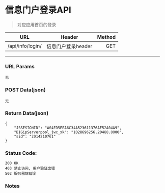 # 信息门户登录API

> 对应应用首页的登录

| URL | Header |  Method |
| ------------- |:-------------:| -----:|
| /api/info/login/ | 信息门户登录header | GET |

<hr/>

### URL Params

    无

### POST Data(json)

    无

### Return Data(json)

    {
        "JSSESIONID": "A04ED5EEA6C34A523611376AF52A04A9",
        "BIGipServerpool_jwc_xk": "1028696256.20480.0000",
        "sid": "2014210761"
    }


### Status Code:

    200 OK
    403 禁止访问, 用户验证出错
    502 服务器端错误

### Notes
